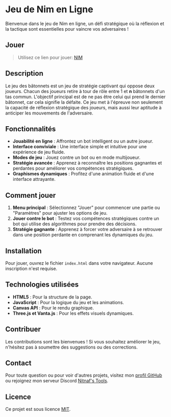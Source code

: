 # Jeu de Nim en Ligne

Bienvenue dans le jeu de Nim en ligne, un défi stratégique où la réflexion et la tactique sont essentielles pour vaincre
vos adversaires !
## Jouer
> Utilisez ce lien pour jouer: [NIM](https://nitnaf10.github.io/Nim_game/)
## Description

Le jeu des bâtonnets est un jeu de stratégie captivant qui oppose deux joueurs. Chacun des joueurs retire à tour de rôle
entre 1 et **n** bâtonnets d'un tas commun. L'objectif principal est de ne pas être celui qui prend le dernier bâtonnet,
car cela signifie la défaite. Ce jeu met à l'épreuve non seulement la capacité de réflexion stratégique des joueurs,
mais aussi leur aptitude à anticiper les mouvements de l'adversaire.

## Fonctionnalités

-   **Jouabilité en ligne** : Affrontez un bot intelligent ou un autre joueur.
-   **Interface conviviale** : Une interface simple et intuitive pour une expérience de jeu fluide.
-   **Modes de jeu** : Jouez contre un bot ou en mode multijoueur.
-   **Stratégie avancée** : Apprenez à reconnaître les positions gagnantes et perdantes pour améliorer vos compétences
    stratégiques.
-   **Graphismes dynamiques** : Profitez d'une animation fluide et d'une interface attrayante.

## Comment jouer

1. **Menu principal** : Sélectionnez "Jouer" pour commencer une partie ou "Paramètres" pour ajuster les options de jeu.
2. **Jouer contre le bot** : Testez vos compétences stratégiques contre un bot qui utilise des algorithmes pour prendre
   des décisions.
3. **Stratégie gagnante** : Apprenez à forcer votre adversaire à se retrouver dans une position perdante en comprenant
   les dynamiques du jeu.

## Installation

Pour jouer, ouvrez le fichier `index.html` dans votre navigateur. Aucune inscription n'est requise.

## Technologies utilisées

-   **HTML5** : Pour la structure de la page.
-   **JavaScript** : Pour la logique du jeu et les animations.
-   **Canvas API** : Pour le rendu graphique.
-   **Three.js et Vanta.js** : Pour les effets visuels dynamiques.

## Contribuer

Les contributions sont les bienvenues ! Si vous souhaitez améliorer le jeu, n'hésitez pas à soumettre des suggestions ou
des corrections.

## Contact

Pour toute question ou pour voir d'autres projets, visitez mon [profil GitHub](https://github.com/Nitnaf10) ou rejoignez mon serveur Discord [Nitnaf's Tools](https://discord.gg/fD93VcDE5E).

## Licence

Ce projet est sous licence [MIT](MIT.html).
